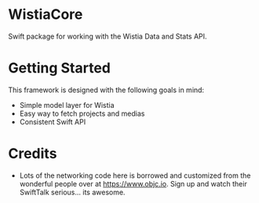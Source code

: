 # WistiaCore
Swift package for working with the Wistia Data and Stats API.

# Getting Started
This framework is designed with the following goals in mind:
- Simple model layer for Wistia
- Easy way to fetch projects and medias
- Consistent Swift API

# Credits
- Lots of the networking code here is borrowed and customized from the wonderful people over at https://www.objc.io. Sign up and watch their SwiftTalk serious... its awesome.
